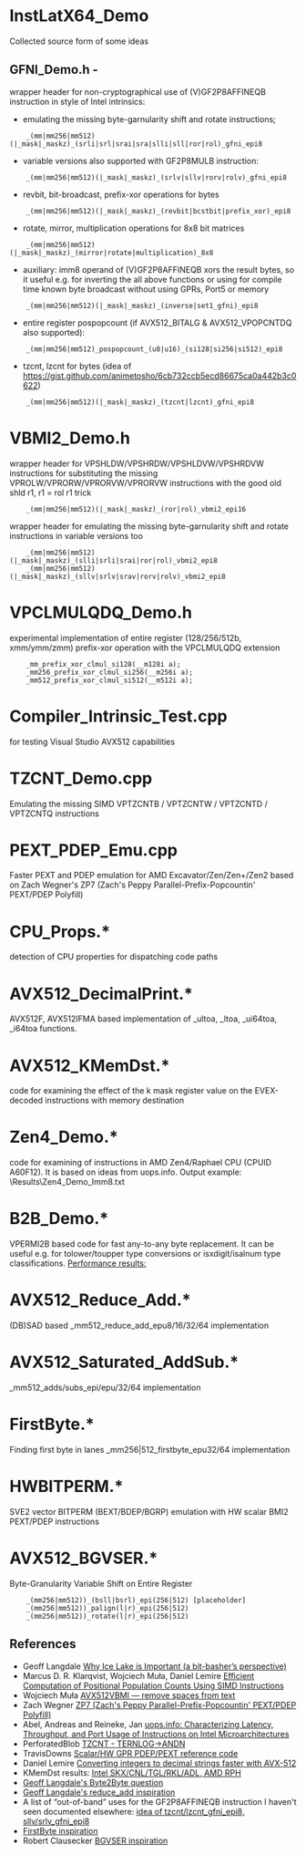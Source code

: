 # InstLatX64_Demo

Collected source form of some ideas 

## GFNI_Demo.h - 
wrapper header for non-cryptographical use of (V)GF2P8AFFINEQB instruction in style of Intel intrinsics:
* emulating the missing byte-garnularity shift and rotate instructions;
```    
    _(mm|mm256|mm512)(|_mask|_maskz)_(srli|srl|srai|sra|slli|sll|ror|rol)_gfni_epi8
```
* variable versions also supported with GF2P8MULB instruction:
```    
    _(mm|mm256|mm512)(|_mask|_maskz)_(srlv|sllv|rorv|rolv)_gfni_epi8
```

* revbit, bit-broadcast, prefix-xor operations for bytes
```    
    _(mm|mm256|mm512)(|_mask|_maskz)_(revbit|bcstbit|prefix_xor)_epi8
```    

* rotate, mirror, multiplication operations for 8x8 bit matrices
```    
    _(mm|mm256|mm512)(|_mask|_maskz)_(mirror|rotate|multiplication)_8x8
```    

* auxiliary: imm8 operand of (V)GF2P8AFFINEQB xors the result bytes, so it useful e.g. for inverting the all above functions or using for compile time known byte broadcast without using GPRs, Port5 or memory 
```    
    _(mm|mm256|mm512)(|_mask|_maskz)_(inverse|set1_gfni)_epi8
```    

* entire register pospopcount (if AVX512_BITALG & AVX512_VPOPCNTDQ also supported):
```    
    _(mm|mm256|mm512)_pospopcount_(u8|u16)_(si128|si256|si512)_epi8
```    

* tzcnt, lzcnt for bytes (idea of https://gist.github.com/animetosho/6cb732ccb5ecd86675ca0a442b3c0622)
```    
    _(mm|mm256|mm512)(|_mask|_maskz)_(tzcnt|lzcnt)_gfni_epi8
```    

# VBMI2_Demo.h 
wrapper header for VPSHLDW/VPSHRDW/VPSHLDVW/VPSHRDVW instructions for substituting the missing VPROLW/VPRORW/VPRORVW/VPRORVW instructions with the good old shld r1, r1 = rol r1 trick
```    
    _(mm|mm256|mm512)(|_mask|_maskz)_(ror|rol)_vbmi2_epi16
```    
wrapper header for emulating the missing byte-garnularity shift and rotate instructions in variable versions too
```    
    _(mm|mm256|mm512)(|_mask|_maskz)_(slli|srli|srai|ror|rol)_vbmi2_epi8
    _(mm|mm256|mm512)(|_mask|_maskz)_(sllv|srlv|srav|rorv|rolv)_vbmi2_epi8
```    

# VPCLMULQDQ_Demo.h  
experimental implementation of entire register (128/256/512b, xmm/ymm/zmm) prefix-xor operation with the VPCLMULQDQ extension
```    
    _mm_prefix_xor_clmul_si128(__m128i a);
    _mm256_prefix_xor_clmul_si256(__m256i a);
    _mm512_prefix_xor_clmul_si512(__m512i a);
```    

# Compiler_Intrinsic_Test.cpp  
for testing Visual Studio AVX512 capabilities
# TZCNT_Demo.cpp  
Emulating the missing SIMD VPTZCNTB /  VPTZCNTW / VPTZCNTD / VPTZCNTQ  instructions
# PEXT_PDEP_Emu.cpp  
Faster PEXT and PDEP emulation for AMD Excavator/Zen/Zen+/Zen2 based on Zach Wegner's ZP7 (Zach's Peppy Parallel-Prefix-Popcountin' PEXT/PDEP Polyfill)
# CPU_Props.* 
detection of CPU properties for dispatching code paths
# AVX512_DecimalPrint.* 
AVX512F, AVX512IFMA based implementation of _ultoa, _ltoa, _ui64toa, _i64toa functions.
# AVX512_KMemDst.* 
code for examining the effect of the k mask register value on the EVEX-decoded instructions with memory destination
# Zen4_Demo.* 
code for examining of instructions in AMD Zen4/Raphael CPU (CPUID A60F12). It is based on ideas from uops.info. Output example: \Results\Zen4_Demo_Imm8.txt
# B2B_Demo.* 
VPERMI2B based code for fast any-to-any byte replacement. It can be useful e.g. for tolower/toupper type conversions or isxdigit/isalnum type classifications. 
[Performance results:](https://gist.github.com/InstLatx64/a5c60b714ef04ebe77f0b63639b36fd0)
# AVX512_Reduce_Add.* 
(DB)SAD based _mm512_reduce_add_epu8/16/32/64 implementation
# AVX512_Saturated_AddSub.* 
_mm512_adds/subs_epi/epu/32/64 implementation
# FirstByte.* 
Finding first byte in lanes 
_mm256|512_firstbyte_epu32/64 implementation
# HWBITPERM.*
SVE2 vector BITPERM (BEXT/BDEP/BGRP) emulation with HW scalar BMI2 PEXT/PDEP instructions
# AVX512_BGVSER.*
Byte-Granularity Variable Shift on Entire Register
```    
    _(mm256|mm512))_(bsll|bsrl)_epi(256|512) [placeholder]
    _(mm256|mm512))_palign(l|r)_epi(256|512)
    _(mm256|mm512))_rotate(l|r)_epi(256|512)
```    

## References
*  Geoff Langdale [Why Ice Lake is Important (a bit-basher’s perspective)](https://branchfree.org/2019/05/29/why-ice-lake-is-important-a-bit-bashers-perspective/)
*  Marcus D. R. Klarqvist, Wojciech Muła, Daniel Lemire [Efficient Computation of Positional Population Counts Using SIMD Instructions](https://arxiv.org/abs/1911.02696)
*  Wojciech Muła [AVX512VBMI — remove spaces from text](http://0x80.pl/articles/avx512-galois-field-for-bit-shuffling.html)
*  Zach Wegner [ZP7 (Zach's Peppy Parallel-Prefix-Popcountin' PEXT/PDEP Polyfill)](https://github.com/zwegner/zp7)
*  Abel, Andreas and Reineke, Jan [uops.info: Characterizing Latency, Throughput, and Port Usage of Instructions on Intel Microarchitectures](https://arxiv.org/pdf/1810.04610.pdf)
*  PerforatedBlob [TZCNT - TERNLOG->ANDN](https://twitter.com/PerforatedBlob/status/1418421045447454724)
*  TravisDowns [Scalar/HW GPR PDEP/PEXT reference code](https://twitter.com/trav_downs/status/1418616866080116742)
*  Daniel Lemire [Converting integers to decimal strings faster with AVX-512](https://lemire.me/blog/2022/03/28/converting-integers-to-decimal-strings-faster-with-avx-512/)
*  KMemDst results: [Intel SKX/CNL/TGL/RKL/ADL, AMD RPH](https://gist.github.com/InstLatx64/c7efbc71706561706888d7aa0548c4c5)
*  [Geoff Langdale's Byte2Byte question](https://twitter.com/geofflangdale/status/1406084804613861379)
*  [Geoff Langdale's reduce_add inspiration](https://twitter.com/geofflangdale/status/1609575574946865154)
*  A list of “out-of-band” uses for the GF2P8AFFINEQB instruction I haven't seen documented elsewhere: [idea of tzcnt/lzcnt_gfni_epi8, sllv/srlv_gfni_epi8](https://gist.github.com/animetosho/6cb732ccb5ecd86675ca0a442b3c0622)
*  [FirstByte inspiration](http://0x80.pl/notesen/2023-02-06-avx512-find-first-byte-in-lane.html)
*  Robert Clausecker [BGVSER inspiration](https://twitter.com/FUZxxl/status/1696448029358801311)
